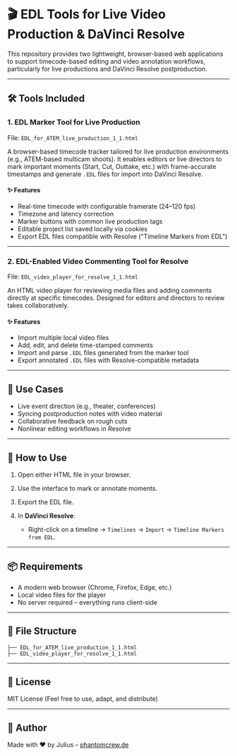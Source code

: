 # 🎬 EDL Tools for Live Video Production & DaVinci Resolve

This repository provides two lightweight, browser-based web applications to support timecode-based editing and video annotation workflows, particularly for live productions and DaVinci Resolve postproduction.

---

## 🛠️ Tools Included

### 1. **EDL Marker Tool for Live Production**

File: `EDL_for_ATEM_live_production_1_1.html`

A browser-based timecode tracker tailored for live production environments (e.g., ATEM-based multicam shoots). It enables editors or live directors to mark important moments (Start, Cut, Outtake, etc.) with frame-accurate timestamps and generate `.EDL` files for import into DaVinci Resolve.

#### ✨ Features

* Real-time timecode with configurable framerate (24–120 fps)
* Timezone and latency correction
* Marker buttons with common live production tags
* Editable project list saved locally via cookies
* Export EDL files compatible with Resolve ("Timeline Markers from EDL")

---

### 2. **EDL-Enabled Video Commenting Tool for Resolve**

File: `EDL_video_player_for_resolve_1_1.html`

An HTML video player for reviewing media files and adding comments directly at specific timecodes. Designed for editors and directors to review takes collaboratively.

#### ✨ Features

* Import multiple local video files
* Add, edit, and delete time-stamped comments
* Import and parse `.EDL` files generated from the marker tool
* Export annotated `.EDL` files with Resolve-compatible metadata

---

## 🧩 Use Cases

* Live event direction (e.g., theater, conferences)
* Syncing postproduction notes with video material
* Collaborative feedback on rough cuts
* Nonlinear editing workflows in Resolve

---

## 📝 How to Use

1. Open either HTML file in your browser.
2. Use the interface to mark or annotate moments.
3. Export the EDL file.
4. In **DaVinci Resolve**:

   * Right-click on a timeline → `Timelines` → `Import` → `Timeline Markers from EDL`.

---

## 📦 Requirements

* A modern web browser (Chrome, Firefox, Edge, etc.)
* Local video files for the player
* No server required – everything runs client-side

---

## 📁 File Structure

```
├── EDL_for_ATEM_live_production_1_1.html
├── EDL_video_player_for_resolve_1_1.html
```

---

## 📄 License

MIT License (Feel free to use, adapt, and distribute)

---

## 🤝 Author

Made with ❤️ by Julius – [phantomcrew.de](https://phantomcrew.de/)
